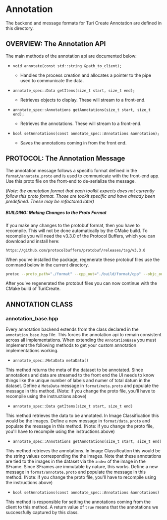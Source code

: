 # Annotation

The backend and message formats for Turi Create Annotation are defined in this directory.

## OVERVIEW: The Annotation API

The main methods of the annotation api are documented below:

- `void annotate(const std::string &path_to_client);`
	- Handles the process creation and allocates a pointer to the pipe used to communicate the data.

- `annotate_spec::Data getItems(size_t start, size_t end);`
	- Retrieves objects to display. These will stream to a front-end.

- `annotate_spec::Annotations getAnnotations(size_t start, size_t end);`
	- Retrieves the annotations. These will stream to a front-end.

- `bool setAnnotations(const annotate_spec::Annotations &annotation);`
	- Saves the annotations coming in from the front end.

## PROTOCOL: The Annotation Message

The annotation message follows a specific format defined in the `format/annotate.proto` and is used to communicate with the front-end app. Use this proto file on the front-end to de-serialize the message.

*(Note: the annotation format that each toolkit expects does not currently follow this proto format. Those are tookit specific and have already been predefined. These may be refactored later)*

##### BUILDING: Making Changes to the Proto Format

If you make any changes to the protobuf format, then you have to recompile. This will not be done automatically by the CMake build. To recompile you will need the v3.3.0 of the Protocol Buffers, which you can download and install here:

```
https://github.com/protocolbuffers/protobuf/releases/tag/v3.3.0
```

When you've installed the package, regenerate these protobuf files use the command below in the current directory.

```bash
protoc --proto_path="./format" --cpp_out="./build/format/cpp" --objc_out="./build/format/obj_c" "./format/annotate.proto" "./format/data.proto" "./format/meta.proto"
```

After you've regenerated the protobuf files you can now continue with the CMake build of TuriCreate.


## ANNOTATION CLASS

### annotation_base.hpp

Every annotation backend extends from the class declared in the `annotation_base.hpp` file. This forces the annotation api to remain consistent across all implementations. When extending the `AnnotationBase` you must implement the following methods to get your custom annotation implementations working.

- `annotate_spec::MetaData metaData()`

This method returns the meta of the dataset to be annotated. Since annotations and data are streamed to the front end the UI needs to know things like the unique number of labels and numer of total datum in the dataset. Define a `MetaData` message in `format/meta.proto` and populate the message in this method. (Note: if you change the proto file, you'll have to recompile using the instructions above)

- `annotate_spec::Data getItems(size_t start, size_t end)`

This method retrieves the data to be annotated. In Image Classification this would be the images. Define a new message in `format/data.proto` and populate the message in this method. (Note: if you change the proto file, you'll have to recompile using the instructions above)

- `annotate_spec::Annotations getAnnotations(size_t start, size_t end)`

This method retrieves the annotations. In Image Classification this would be the string values corresponding the the images. Note that these annotations are tied to the images in the dataset via the `index` of the image in the SFrame. Since SFrames are immutable by nature, this works. Define a new message in `format/annotate.proto` and populate the message in this method. (Note: if you change the proto file, you'll have to recompile using the instructions above)

- `bool setAnnotations(const annotate_spec::Annotations &annotations)`

This method is responsible for setting the annotations coming from the client to this method. A return value of `true` means that the annotations we successfully captured by this class.


